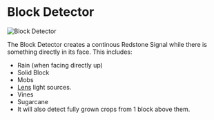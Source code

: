 # Block Detector

![Block Detector](block:betterwithmods:detector)

The Block Detector creates a continous Redstone Signal while there is something directly in its face. 
This includes:
* Rain (when facing directly up)
* Solid Block 
* Mobs  
* [Lens](lens.md) light sources.  
* Vines 
* Sugarcane 
* It will also detect fully grown crops from 1 block above them. 
 


